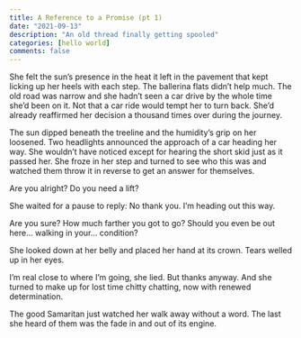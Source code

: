 ```yaml
---
title: A Reference to a Promise (pt 1)
date: "2021-09-13"
description: "An old thread finally getting spooled"
categories: [hello world]
comments: false
---
```


She felt the sun’s presence in the heat it left in the pavement that kept licking up her heels with each step. The ballerina flats didn’t help much. The old road was narrow and she hadn’t seen a car drive by the whole time she’d been on it. Not that a car ride would tempt her to turn back. She’d already reaffirmed her decision a thousand times over during the journey.

The sun dipped beneath the treeline and the humidity’s grip on her loosened. Two headlights announced the approach of a car heading her way. She wouldn’t have noticed except for hearing the short skid just as it passed her. She froze in her step and turned to see who this was and watched them throw it in reverse to get an answer for themselves.

Are you alright? Do you need a lift?

She waited for a pause to reply: No thank you. I’m heading out this way.

Are you sure? How much farther you got to go? Should you even be out here… walking in your… condition?

She looked down at her belly and placed her hand at its crown. Tears welled up in her eyes.

I’m real close to where I’m going, she lied. But thanks anyway. And she turned to make up for lost time chitty chatting, now with renewed determination.

The good Samaritan just watched her walk away without a word. The last she heard of them was the fade in and out of its engine.

